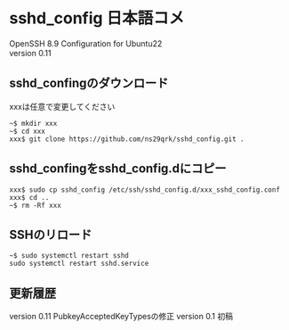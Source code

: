# sshd_config 日本語コメ

OpenSSH 8.9 Configuration for Ubuntu22  
version 0.11

## sshd_confingのダウンロード

xxxは任意で変更してください

```Shell
~$ mkdir xxx
~$ cd xxx
xxx$ git clone https://github.com/ns29qrk/sshd_config.git .
```

## sshd_confingをsshd_config.dにコピー

```Shell
xxx$ sudo cp sshd_config /etc/ssh/sshd_config.d/xxx_sshd_config.conf
xxx$ cd ..
~$ rm -Rf xxx
```

## SSHのリロード

```Shell
~$ sudo systemctl restart sshd
sudo systemctl restart sshd.service
```

## 更新履歴
version 0.11 PubkeyAcceptedKeyTypesの修正
version 0.1 初稿